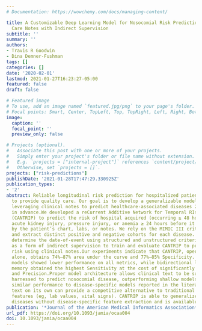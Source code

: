 ```yaml
---
# Documentation: https://wowchemy.com/docs/managing-content/

title: A Customizable Deep Learning Model for Nosocomial Risk Prediction from Critical
  Care Notes with Indirect Supervision
subtitle: ''
summary: ''
authors:
- Travis R Goodwin
- Dina Demner-Fushman
tags: []
categories: []
date: '2020-02-01'
lastmod: 2021-01-27T16:23:27-05:00
featured: false
draft: false

# Featured image
# To use, add an image named `featured.jpg/png` to your page's folder.
# Focal points: Smart, Center, TopLeft, Top, TopRight, Left, Right, BottomLeft, Bottom, BottomRight.
image:
  caption: ''
  focal_point: ''
  preview_only: false

# Projects (optional).
#   Associate this post with one or more of your projects.
#   Simply enter your project's folder or file name without extension.
#   E.g. `projects = ["internal-project"]` references `content/project/deep-learning/index.md`.
#   Otherwise, set `projects = []`.
projects: ["risk-predictions"]
publishDate: '2021-01-28T17:47:29.330925Z'
publication_types:
- '2'
abstract: Reliable longitudinal risk prediction for hospitalized patients is needed
  to provide quality care. Our goal is to develop a generalizable model capable of
  leveraging clinical notes to predict healthcare-associated diseases 24–96 hours
  in advance.We developed a reCurrent Additive Network for Temporal RIsk Prediction
  (CANTRIP) to predict the risk of hospital acquired (occurring ≥ 48 hours after admission)
  acute kidney injury, pressure injury, or anemia ≥ 24 hours before it is implicated
  by the patient’s chart, labs, or notes. We rely on the MIMIC III critical care database
  and extract distinct positive and negative cohorts for each disease. We retrospectively
  determine the date-of-event using structured and unstructured criteria and use it
  as a form of indirect supervision to train and evaluate CANTRIP to predict disease
  risk using clinical notes.Our experiments indicate that CANTRIP, operating on text
  alone, obtains 74%–87% area under the curve and 77%–85% Specificity. Baseline shallow
  models showed lower performance on all metrics, while bidirectional long short-term
  memory obtained the highest Sensitivity at the cost of significantly lower Specificity
  and Precision.Proper model architecture allows clinical text to be successfully
  harnessed to predict nosocomial disease, outperforming shallow models and obtaining
  similar performance to disease-specific models reported in the literature.Clinical
  text on its own can provide a competitive alternative to traditional structured
  features (eg, lab values, vital signs). CANTRIP is able to generalize across nosocomial
  diseases without disease-specific feature extraction and is available at https://github.com/h4ste/cantrip.
publication: '*Journal of the American Medical Informatics Association*'
url_pdf: https://doi.org/10.1093/jamia/ocaa004
doi: 10.1093/jamia/ocaa004
---
```

